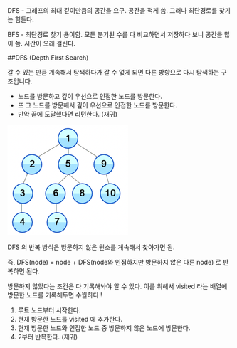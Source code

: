 DFS - 그래프의 최대 깊이만큼의 공간을 요구. 공간을 적게 씀. 그러나 최단경로를 찾기는 힘들다.

BFS - 최단경로 찾기 용이함. 모든 분기된 수를 다 비교하면서 저장하다 보니 공간을 많이 씀. 시간이 오래 걸린다.


##DFS (Depth First Search)

갈 수 있는 만큼 계속해서 탐색하다가 갈 수 없게 되면 다른 방향으로 다시 탐색하는 구조입니다.

- 노드를 방문하고 깊이 우선으로 인접한 노드를 방문한다.
- 또 그 노드를 방문해서 깊이 우선으로 인접한 노드를 방문한다.
- 만약 끝에 도달했다면 리턴한다. (재귀)

![img.png](img.png)

DFS 의 반복 방식은 방문하지 않은 원소를 계속해서 찾아가면 됨.

즉,
DFS(node) = node + DFS(node와 인접하지만 방문하지 않은 다른 node)
로 반복하면 된다.

방문하지 않았다는 조건은 다 기록해놔야 알 수 있다.
이를 위해서 visited 라는 배열에 방문한 노드를 기록해두면 수월하다 !

1. 루트 노드부터 시작한다.
2. 현재 방문한 노드를 visited 에 추가한다.
3. 현재 방문한 노드와 인접한 노드 중 방문하지 않은 노드에 방문한다.
4. 2부터 반복한다. (재귀)